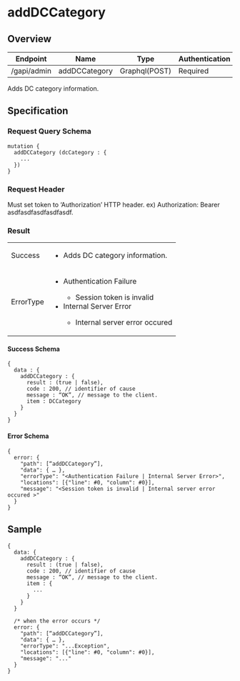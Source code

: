# addDCCategory

## Overview

| Endpoint | Name | Type | Authentication |
| --- | --- | --- | --- |
| /gapi/admin | addDCCategory | Graphql(POST) | Required |

Adds DC category information.

## Specification

### Request Query Schema

```text
mutation {
  addDCCategory (dcCategory : {
    ...
  })
}
```

### Request Header

Must set token to ‘Authorization’ HTTP header.
ex) Authorization: Bearer asdfasdfasdfasdfasdf.

### Result

<table>
<tr>
  <td>Success</td>
  <td><ul><li>Adds DC category information.</li></ul></td>
</tr>
<tr>
  <td>ErrorType</td>
  <td>
    <ul>
      <li>Authentication Failure</li>
      <ul>
        <li>Session token is invalid</li>
      </ul>
      <li>Internal Server Error</li>
      <ul>
        <li>Internal server error occured</li>
      </ul>
    </ul>
  </td>
  </tr>
</table>

#### Success Schema

```text
{
  data : {
    addDCCategory : {
      result : (true | false),
      code : 200, // identifier of cause
      message : “OK”, // message to the client.
      item : DCCategory
    }
  }
}
```

#### Error Schema

```text
{
  error: {
    "path": [“addDCCategory”],
    "data": { … },
    "errorType": "<Authentication Failure | Internal Server Error>",
    "locations": [{"line": #0, "column": #0}],
    "message": "<Session token is invalid | Internal server error occured >"
  }
}
```

## Sample

```text
{
  data: {
    addDCCategory : {
      result : (true | false),
      code : 200, // identifier of cause
      message : “OK”, // message to the client.
      item : {
        ...
      }
    }
  }

  /* when the error occurs */
  error: {
    "path": [“addDCCategory”],
    "data": { … },
    "errorType": "...Exception",
    "locations": [{"line": #0, "column": #0}],
    "message": "..."
  }
}
```

